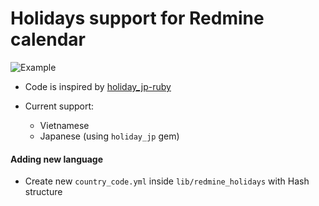 # Holidays support for Redmine calendar

![Example](https://user-images.githubusercontent.com/64468758/106099751-c5099080-616d-11eb-97b9-3dfc6c491e72.png)

- Code is inspired by [holiday_jp-ruby](https://github.com/holiday-jp/holiday_jp-ruby)

- Current support:
  - Vietnamese
  - Japanese (using `holiday_jp` gem)

#### Adding new language

- Create new `country_code.yml` inside `lib/redmine_holidays` with Hash structure
